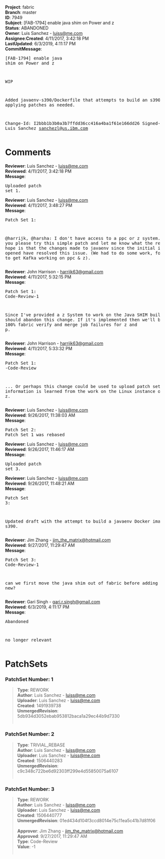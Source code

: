 <strong>Project</strong>: fabric</br><strong>Branch</strong>: master<br><strong>ID</strong>: 7949<br><strong>Subject</strong>: [FAB-1794] enable java shim on Power and z<br><strong>Status</strong>: ABANDONED<br><strong>Owner</strong>: Luis Sanchez - luiss@me.com<br><strong>Assignee</strong>:<strong>Created</strong>: 4/11/2017, 3:42:18 PM<br><strong>LastUpdated</strong>: 6/3/2019, 4:11:17 PM<br><strong>CommitMessage</strong>:<br><pre>[FAB-1794] enable java shim on Power and z

WIP

Added javaenv-s390/Dockerfile that attempts to build an
s390 image, applying patches as needed.

Change-Id: I2bbb1b3b0a3b7ffdd36cc416a4ba1f61e166dd26
Signed-off-by: Luis Sanchez <sanchezl@us.ibm.com>
</pre><h1>Comments</h1><strong>Reviewer</strong>: Luis Sanchez - luiss@me.com<br><strong>Reviewed</strong>: 4/11/2017, 3:42:18 PM<br><strong>Message</strong>: <pre>Uploaded patch set 1.</pre><strong>Reviewer</strong>: Luis Sanchez - luiss@me.com<br><strong>Reviewed</strong>: 4/11/2017, 3:48:27 PM<br><strong>Message</strong>: <pre>Patch Set 1:

@harrijk, @harsha:
I don't have access to a ppc or z system. Could you please try this simple patch and let me know what the result is?
My hope is that the changes made to javaenv since the initial issue was opened have resolved this issue. (We had to do some work, for example, to get Kafka working on ppc & z).</pre><strong>Reviewer</strong>: John Harrison - harrijk63@gmail.com<br><strong>Reviewed</strong>: 4/11/2017, 5:32:15 PM<br><strong>Message</strong>: <pre>Patch Set 1: Code-Review-1

Since I've provided a z System to work on the Java SHIM build, we should abandon this change.  If it's implemented then we'll be back to 100% fabric verify and merge job failures for z and p.</pre><strong>Reviewer</strong>: John Harrison - harrijk63@gmail.com<br><strong>Reviewed</strong>: 4/11/2017, 5:33:32 PM<br><strong>Message</strong>: <pre>Patch Set 1: -Code-Review

... Or perhaps this change could be used to upload patch sets as information is learned from the work on the Linux instance on z.</pre><strong>Reviewer</strong>: Luis Sanchez - luiss@me.com<br><strong>Reviewed</strong>: 9/26/2017, 11:38:03 AM<br><strong>Message</strong>: <pre>Patch Set 2: Patch Set 1 was rebased</pre><strong>Reviewer</strong>: Luis Sanchez - luiss@me.com<br><strong>Reviewed</strong>: 9/26/2017, 11:46:17 AM<br><strong>Message</strong>: <pre>Uploaded patch set 3.</pre><strong>Reviewer</strong>: Luis Sanchez - luiss@me.com<br><strong>Reviewed</strong>: 9/26/2017, 11:48:21 AM<br><strong>Message</strong>: <pre>Patch Set 3:

Updated draft with the attempt to build a javaenv Docker image for s390.</pre><strong>Reviewer</strong>: Jim Zhang - jim_the_matrix@hotmail.com<br><strong>Reviewed</strong>: 9/27/2017, 11:29:47 AM<br><strong>Message</strong>: <pre>Patch Set 3: Code-Review-1

can we first move the java shim out of fabric before adding anything new?</pre><strong>Reviewer</strong>: Gari Singh - gari.r.singh@gmail.com<br><strong>Reviewed</strong>: 6/3/2019, 4:11:17 PM<br><strong>Message</strong>: <pre>Abandoned

no longer relevant</pre><h1>PatchSets</h1><h3>PatchSet Number: 1</h3><blockquote><strong>Type</strong>: REWORK<br><strong>Author</strong>: Luis Sanchez - luiss@me.com<br><strong>Uploader</strong>: Luis Sanchez - luiss@me.com<br><strong>Created</strong>: 1491939738<br><strong>UnmergedRevision</strong>: 5db934d3052ebab953812baca1a29ec44b9d7330<br><br></blockquote><h3>PatchSet Number: 2</h3><blockquote><strong>Type</strong>: TRIVIAL_REBASE<br><strong>Author</strong>: Luis Sanchez - luiss@me.com<br><strong>Uploader</strong>: Luis Sanchez - luiss@me.com<br><strong>Created</strong>: 1506440283<br><strong>UnmergedRevision</strong>: c9c348c722be6d92303ff299e4d55850075a6107<br><br></blockquote><h3>PatchSet Number: 3</h3><blockquote><strong>Type</strong>: REWORK<br><strong>Author</strong>: Luis Sanchez - luiss@me.com<br><strong>Uploader</strong>: Luis Sanchez - luiss@me.com<br><strong>Created</strong>: 1506440777<br><strong>UnmergedRevision</strong>: 01ed434d104f3ccd8014e75c11ea5c41b7d81f06<br><br><strong>Approver</strong>: Jim Zhang - jim_the_matrix@hotmail.com<br><strong>Approved</strong>: 9/27/2017, 11:29:47 AM<br><strong>Type</strong>: Code-Review<br><strong>Value</strong>: -1<br><br></blockquote>